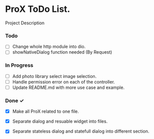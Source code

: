# ProX ToDo List.

Project Description

### Todo
- [ ] Change whole http module into dio.
- [ ] showNativeDialog function needed (By Request)

### In Progress
- [ ] Add photo library select image selection.
- [ ] Handle permission error on each of the controller.
- [ ] Update README.md with more use case and example.

### Done ✓
- [x] Make all ProX related to one file.
- [X] Separate dialog and resuable widget into files.
- [x] Separate stateless dialog and statefull dialog into different section.

